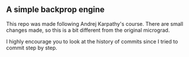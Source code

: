 ## A simple backprop engine 

This repo was made following Andrej Karpathy's course.
There are small changes made, so this is a bit different from the original micrograd.

I highly encourage you to look at the history of commits since I tried to commit step by step.